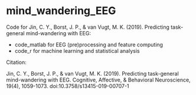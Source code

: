 # mind_wandering_EEG
Code for Jin, C. Y., Borst, J. P., & van Vugt, M. K. (2019). Predicting task-general mind-wandering with EEG:
 - code_matlab for EEG (pre)processing and feature computing
 - code_r for machine learning and statistical analysis

Citation:

Jin, C. Y., Borst, J. P., & van Vugt, M. K. (2019). Predicting task-general mind-wandering with EEG. Cognitive, Affective, & Behavioral Neuroscience, 19(4), 1059-1073. doi:10.3758/s13415-019-00707-1

